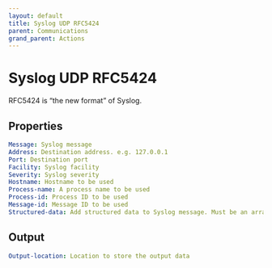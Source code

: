 ```yaml
---
layout: default
title: Syslog UDP RFC5424
parent: Communications
grand_parent: Actions
---
```


# Syslog UDP RFC5424
RFC5424 is “the new format” of Syslog.

## Properties
```yaml
Message: Syslog message
Address: Destination address. e.g. 127.0.0.1
Port: Destination port
Facility: Syslog facility
Severity: Syslog severity
Hostname: Hostname to be used
Process-name: A process name to be used
Process-id: Process ID to be used
Message-id: Message ID to be used
Structured-data: Add structured data to Syslog message. Must be an array of objects with keys “element-id” and “parameter” (a single layer object with string key/values)
```

## Output
```yaml
Output-location: Location to store the output data
```
